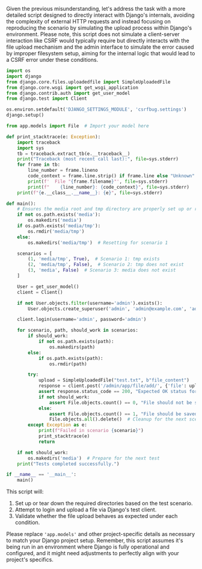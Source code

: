 Given the previous misunderstanding, let's address the task with a more detailed script designed to directly interact with Django's internals, avoiding the complexity of external HTTP requests and instead focusing on reproducing the scenario by simulating the upload process within Django's environment. Please note, this script does not simulate a client-server interaction like CSRF would typically require but directly interacts with the file upload mechanism and the admin interface to simulate the error caused by improper filesystem setup, aiming for the internal logic that would lead to a CSRF error under these conditions.

```python
import os
import django
from django.core.files.uploadedfile import SimpleUploadedFile
from django.core.wsgi import get_wsgi_application
from django.contrib.auth import get_user_model
from django.test import Client

os.environ.setdefault('DJANGO_SETTINGS_MODULE', 'csrfbug.settings')
django.setup()

from app.models import File  # Import your model here

def print_stacktrace(e: Exception):
    import traceback
    import sys
    tb = traceback.extract_tb(e.__traceback__)
    print("Traceback (most recent call last):", file=sys.stderr)
    for frame in tb:
        line_number = frame.lineno
        code_context = frame.line.strip() if frame.line else "Unknown"
        print(f'  File "{frame.filename}"', file=sys.stderr)
        print(f"    {line_number}: {code_context}", file=sys.stderr)
    print(f"{e.__class__.__name__}: {e}", file=sys.stderr)

def main():
    # Ensures the media root and tmp directory are properly set up or removed based on scenario
    if not os.path.exists('media'):
        os.makedirs('media')
    if os.path.exists('media/tmp'):
        os.rmdir('media/tmp')
    else:
        os.makedirs('media/tmp')  # Resetting for scenario 1

    scenarios = [
        (1, 'media/tmp', True),  # Scenario 1: tmp exists
        (2, 'media/tmp', False),  # Scenario 2: tmp does not exist
        (3, 'media', False)  # Scenario 3: media does not exist
    ]

    User = get_user_model()
    client = Client()

    if not User.objects.filter(username='admin').exists():
        User.objects.create_superuser('admin', 'admin@example.com', 'admin')

    client.login(username='admin', password='admin')

    for scenario, path, should_work in scenarios:
        if should_work:
            if not os.path.exists(path):
                os.makedirs(path)
        else:
            if os.path.exists(path):
                os.rmdir(path)

        try:
            upload = SimpleUploadedFile("test.txt", b"file_content")
            response = client.post('/admin/app/file/add/', {'file': upload}, follow=True)
            assert response.status_code == 200, "Expected OK status for scenario {}".format(scenario)
            if not should_work:
                assert File.objects.count() == 0, "File should not be saved for scenario {}".format(scenario)
            else:
                assert File.objects.count() == 1, "File should be saved for scenario {}".format(scenario)
                File.objects.all().delete()  # Cleanup for the next scenario
        except Exception as e:
            print(f"Failed in scenario {scenario}")
            print_stacktrace(e)
            return

    if not should_work:
        os.makedirs('media')  # Prepare for the next test
    print("Tests completed successfully.")

if __name__ == '__main__':
    main()
```

This script will:
1. Set up or tear down the required directories based on the test scenario.
2. Attempt to login and upload a file via Django's test client.
3. Validate whether the file upload behaves as expected under each condition.

Please replace `'app.models'` and other project-specific details as necessary to match your Django project setup. Remember, this script assumes it's being run in an environment where Django is fully operational and configured, and it might need adjustments to perfectly align with your project's specifics.
